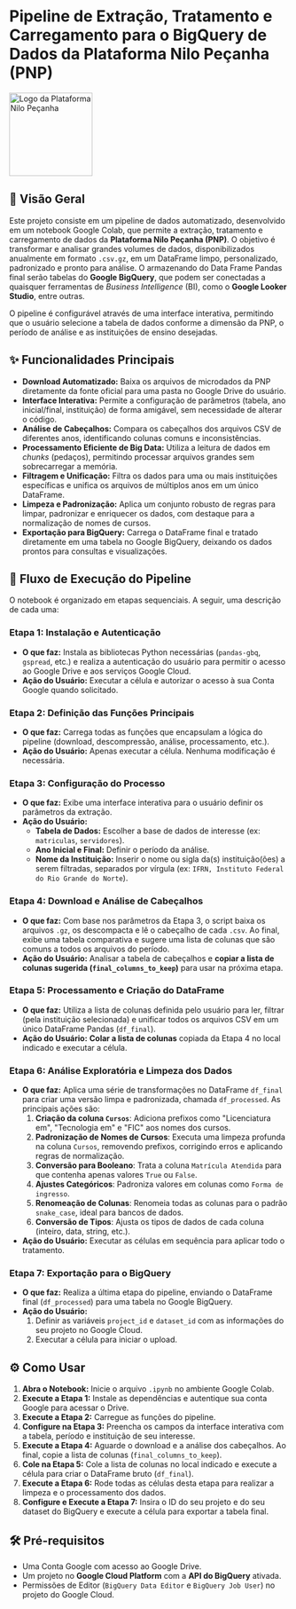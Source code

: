 # **Pipeline de Extração, Tratamento e Carregamento para o BigQuery de Dados da Plataforma Nilo Peçanha (PNP)**
<img src="https://novopnp.mec.gov.br/assets/logo-nilo-vertical-white-39a156b6.svg" alt="Logo da Plataforma Nilo Peçanha" width="150"/>

## 📑 Visão Geral

Este projeto consiste em um pipeline de dados automatizado, desenvolvido em um notebook Google Colab, que permite a extração, tratamento e carregamento de dados da **Plataforma Nilo Peçanha (PNP)**. 
O objetivo é transformar e analisar grandes volumes de dados, disponibilizados anualmente em formato `.csv.gz`, em um DataFrame limpo, personalizado, padronizado e pronto para análise. O armazenando do Data Frame Pandas final serão tabelas do **Google BigQuery**, que podem ser conectadas a quaisquer ferramentas de _Business Intelligence_ (BI), como o **Google Looker Studio**, entre outras.

O pipeline é configurável através de uma interface interativa, permitindo que o usuário selecione a tabela de dados conforme a dimensão da PNP, o período de análise e as instituições de ensino desejadas.

## ✨ Funcionalidades Principais

* **Download Automatizado:** Baixa os arquivos de microdados da PNP diretamente da fonte oficial para uma pasta no Google Drive do usuário.
* **Interface Interativa:** Permite a configuração de parâmetros (tabela, ano inicial/final, instituição) de forma amigável, sem necessidade de alterar o código.
* **Análise de Cabeçalhos:** Compara os cabeçalhos dos arquivos CSV de diferentes anos, identificando colunas comuns e inconsistências.
* **Processamento Eficiente de Big Data:** Utiliza a leitura de dados em _chunks_ (pedaços), permitindo processar arquivos grandes sem sobrecarregar a memória.
* **Filtragem e Unificação:** Filtra os dados para uma ou mais instituições específicas e unifica os arquivos de múltiplos anos em um único DataFrame.
* **Limpeza e Padronização:** Aplica um conjunto robusto de regras para limpar, padronizar e enriquecer os dados, com destaque para a normalização de nomes de cursos.
* **Exportação para BigQuery:** Carrega o DataFrame final e tratado diretamente em uma tabela no Google BigQuery, deixando os dados prontos para consultas e visualizações.

## 🚀 Fluxo de Execução do Pipeline

O notebook é organizado em etapas sequenciais. A seguir, uma descrição de cada uma:

### **Etapa 1: Instalação e Autenticação**
* **O que faz:** Instala as bibliotecas Python necessárias (`pandas-gbq`, `gspread`, etc.) e realiza a autenticação do usuário para permitir o acesso ao Google Drive e aos serviços Google Cloud.
* **Ação do Usuário:** Executar a célula e autorizar o acesso à sua Conta Google quando solicitado.

### **Etapa 2: Definição das Funções Principais**
* **O que faz:** Carrega todas as funções que encapsulam a lógica do pipeline (download, descompressão, análise, processamento, etc.).
* **Ação do Usuário:** Apenas executar a célula. Nenhuma modificação é necessária.

### **Etapa 3: Configuração do Processo**
* **O que faz:** Exibe uma interface interativa para o usuário definir os parâmetros da extração.
* **Ação do Usuário:**
    * **Tabela de Dados:** Escolher a base de dados de interesse (ex: `matriculas`, `servidores`).
    * **Ano Inicial e Final:** Definir o período da análise.
    * **Nome da Instituição:** Inserir o nome ou sigla da(s) instituição(ões) a serem filtradas, separados por vírgula (ex: `IFRN, Instituto Federal do Rio Grande do Norte`).

### **Etapa 4: Download e Análise de Cabeçalhos**
* **O que faz:** Com base nos parâmetros da Etapa 3, o script baixa os arquivos `.gz`, os descompacta e lê o cabeçalho de cada `.csv`. Ao final, exibe uma tabela comparativa e sugere uma lista de colunas que são comuns a todos os arquivos do período.
* **Ação do Usuário:** Analisar a tabela de cabeçalhos e **copiar a lista de colunas sugerida (`final_columns_to_keep`)** para usar na próxima etapa.

### **Etapa 5: Processamento e Criação do DataFrame**
* **O que faz:** Utiliza a lista de colunas definida pelo usuário para ler, filtrar (pela instituição selecionada) e unificar todos os arquivos CSV em um único DataFrame Pandas (`df_final`).
* **Ação do Usuário:** **Colar a lista de colunas** copiada da Etapa 4 no local indicado e executar a célula.

### **Etapa 6: Análise Exploratória e Limpeza dos Dados**
* **O que faz:** Aplica uma série de transformações no DataFrame `df_final` para criar uma versão limpa e padronizada, chamada `df_processed`. As principais ações são:
    1.  **Criação da coluna `Cursos`**: Adiciona prefixos como "Licenciatura em", "Tecnologia em" e "FIC" aos nomes dos cursos.
    2.  **Padronização de Nomes de Cursos**: Executa uma limpeza profunda na coluna `Cursos`, removendo prefixos, corrigindo erros e aplicando regras de normalização.
    3.  **Conversão para Booleano**: Trata a coluna `Matrícula Atendida` para que contenha apenas valores `True` ou `False`.
    4.  **Ajustes Categóricos**: Padroniza valores em colunas como `Forma de ingresso`.
    5.  **Renomeação de Colunas**: Renomeia todas as colunas para o padrão `snake_case`, ideal para bancos de dados.
    6.  **Conversão de Tipos**: Ajusta os tipos de dados de cada coluna (inteiro, data, string, etc.).
* **Ação do Usuário:** Executar as células em sequência para aplicar todo o tratamento.

### **Etapa 7: Exportação para o BigQuery**
* **O que faz:** Realiza a última etapa do pipeline, enviando o DataFrame final (`df_processed`) para uma tabela no Google BigQuery.
* **Ação do Usuário:**
    1.  Definir as variáveis `project_id` e `dataset_id` com as informações do seu projeto no Google Cloud.
    2.  Executar a célula para iniciar o upload.

## ⚙️ Como Usar

1.  **Abra o Notebook:** Inicie o arquivo `.ipynb` no ambiente Google Colab.
2.  **Execute a Etapa 1:** Instale as dependências e autentique sua conta Google para acessar o Drive.
3.  **Execute a Etapa 2:** Carregue as funções do pipeline.
4.  **Configure na Etapa 3:** Preencha os campos da interface interativa com a tabela, período e instituição de seu interesse.
5.  **Execute a Etapa 4:** Aguarde o download e a análise dos cabeçalhos. Ao final, copie a lista de colunas (`final_columns_to_keep`).
6.  **Cole na Etapa 5:** Cole a lista de colunas no local indicado e execute a célula para criar o DataFrame bruto (`df_final`).
7.  **Execute a Etapa 6:** Rode todas as células desta etapa para realizar a limpeza e o processamento dos dados.
8.  **Configure e Execute a Etapa 7:** Insira o ID do seu projeto e do seu dataset do BigQuery e execute a célula para exportar a tabela final.

## 🛠 Pré-requisitos

* Uma Conta Google com acesso ao Google Drive.
* Um projeto no **Google Cloud Platform** com a **API do BigQuery** ativada.
* Permissões de Editor (`BigQuery Data Editor` e `BigQuery Job User`) no projeto do Google Cloud.
